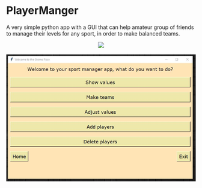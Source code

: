 # PlayerManger
A very simple python app with a GUI that can help amateur group of friends to manage their levels for any sport, in order to make balanced teams.


<p align="center" width="100%">
    <img width="33%" src="https://i.stack.imgur.com/RJj4x.png"> 
</p>

![](demopicture.JPG)

